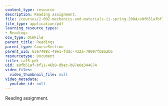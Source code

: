 ```yaml
---
content_type: resource
description: Reading assignment.
file: /courses/2-002-mechanics-and-materials-ii-spring-2004/a0fb51afbf1146b8dbecb87e0e344674_ra15.pdf
file_type: application/pdf
learning_resource_types:
- Readings
ocw_type: OCWFile
parent_title: Readings
parent_type: CourseSection
parent_uid: 63e7498c-49e1-fddc-432a-78097fb8a2b6
resourcetype: Document
title: ra15.pdf
uid: a0fb51af-bf11-46b8-dbec-b87e0e344674
video_files:
  video_thumbnail_file: null
video_metadata:
  youtube_id: null
---
```

Reading assignment.